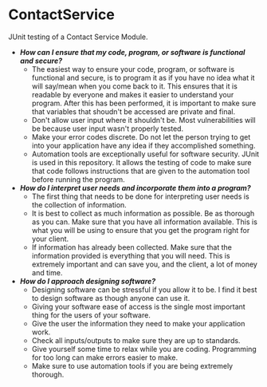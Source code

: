# ContactService
JUnit testing of a Contact Service Module.
* ***How can I ensure that my code, program, or software is functional and secure?***
  * The easiest way to ensure your code, program, or software is functional and secure, is to program it as if you have no idea what it will say/mean when you come back to it. This ensures that it is readable by everyone and makes it easier to understand your program. After this has been performed, it is important to make sure that variables that shoudn't be accessed are private and final.
  * Don't allow user input where it shouldn't be. Most vulnerabilities will be because user input wasn't properly tested.
  * Make your error codes discrete. Do not let the person trying to get into your application have any idea if they accomplished something.
  * Automation tools are exceptionally useful for software security. JUnit is used in this repository. It allows the testing of code to make sure that code follows instructions that are given to the automation tool before running the program.
* ***How do I interpret user needs and incorporate them into a program?***
  * The first thing that needs to be done for interpreting user needs is the collection of information.
  * It is best to collect as much information as possible. Be as thorough as you can. Make sure that you have all information available. This is what you will be using to ensure that you get the program right for your client.
  * If information has already been collected. Make sure that the information provided is everything that you will need. This is extremely important and can save you, and the client, a lot of money and time.
* ***How do I approach designing software?***
  * Designing software can be stressful if you allow it to be. I find it best to design software as though anyone can use it.
  * Giving your software ease of access is the single most important thing for the users of your software.
  * Give the user the information they need to make your application work.
  * Check all inputs/outputs to make sure they are up to standards.
  * Give yourself some time to relax while you are coding. Programming for too long can make errors easier to make.
  * Make sure to use automation tools if you are being extremely thorough.
